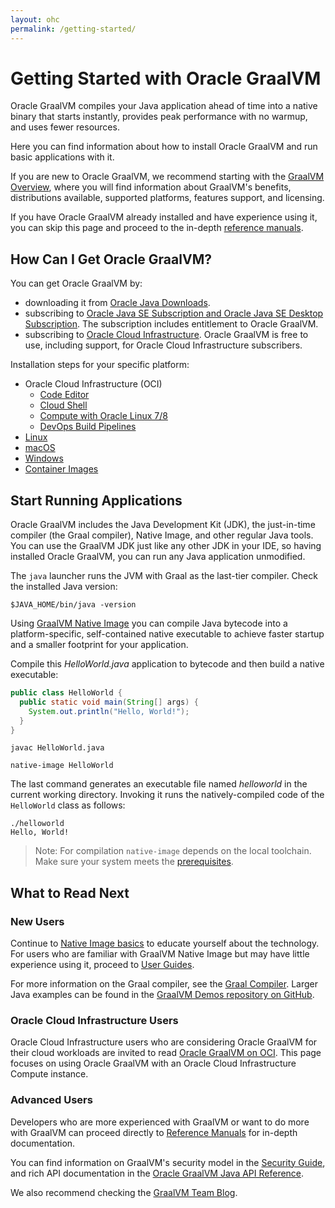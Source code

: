 ```yaml
---
layout: ohc
permalink: /getting-started/
---
```


# Getting Started with Oracle GraalVM

Oracle GraalVM compiles your Java application ahead of time into a native binary that starts instantly, provides peak performance with no warmup, and uses fewer resources.

Here you can find information about how to install Oracle GraalVM and run basic applications with it.

If you are new to Oracle GraalVM, we recommend starting with the [GraalVM Overview](../../introduction.md), where you will find information about GraalVM's benefits, distributions available, supported platforms, features support, and licensing.

If you have Oracle GraalVM already installed and have experience using it, you can skip this page and proceed to the in-depth [reference manuals](../../reference-manual/reference-manuals.md).
## How Can I Get Oracle GraalVM?

You can get Oracle GraalVM by:
- downloading it from [Oracle Java Downloads](https://www.oracle.com/uk/java/technologies/downloads/).
- subscribing to [Oracle Java SE Subscription and Oracle Java SE Desktop Subscription](https://www.oracle.com/uk/java/java-se-subscription/). The subscription includes entitlement to Oracle GraalVM.
- subscribing to [Oracle Cloud Infrastructure](https://www.oracle.com/cloud). Oracle GraalVM is free to use, including support, for Oracle Cloud Infrastructure subscribers.

Installation steps for your specific platform:

* Oracle Cloud Infrastructure (OCI) 
  * [Code Editor](oci/code-editor.md)
  * [Cloud Shell](oci/cloud-shell.md)
  * [Compute with Oracle Linux 7/8](oci/installation-compute-instance-with-OL.md)
  * [DevOps Build Pipelines](oci/installation-devops-build-pipeline.md)
* [Linux](linux.md)
* [macOS](macos.md)
* [Windows](windows.md)
* [Container Images](container-images/graalvm-ee-container-images.md)

## Start Running Applications

Oracle GraalVM includes the Java Development Kit (JDK), the just-in-time compiler (the Graal compiler), Native Image, and other regular Java tools.
You can use the GraalVM JDK just like any other JDK in your IDE, so having installed Oracle GraalVM, you can run any Java application unmodified.

The `java` launcher runs the JVM with Graal as the last-tier compiler.
Check the installed Java version:
```shell
$JAVA_HOME/bin/java -version
```

Using [GraalVM Native Image](../../reference-manual/native-image/README.md) you can compile Java bytecode into a platform-specific, self-contained native executable to achieve faster startup and a smaller footprint for your application.

Compile this _HelloWorld.java_ application to bytecode and then build a native executable:
```java
public class HelloWorld {
  public static void main(String[] args) {
    System.out.println("Hello, World!");
  }
}
```

```shell
javac HelloWorld.java
```
```shell
native-image HelloWorld
```

The last command generates an executable file named _helloworld_ in the current working directory.
Invoking it runs the natively-compiled code of the `HelloWorld` class as follows:
```shell
./helloworld
Hello, World!
```

> Note: For compilation `native-image` depends on the local toolchain. Make sure your system meets the [prerequisites](../../reference-manual/native-image/README.md#prerequisites).

## What to Read Next

### New Users

Continue to [Native Image basics](../../reference-manual/native-image/NativeImageBasics.md) to educate yourself about the technology.
For users who are familiar with GraalVM Native Image but may have little experience using it, proceed to [User Guides](../../reference-manual/native-image/guides/guides.md).

For more information on the Graal compiler, see the [Graal Compiler](../../reference-manual/java/compiler.md). 
Larger Java examples can be found in the [GraalVM Demos repository on GitHub](https://github.com/graalvm/graalvm-demos).

### Oracle Cloud Infrastructure Users

Oracle Cloud Infrastructure users who are considering Oracle GraalVM for their cloud workloads are invited to read [Oracle GraalVM on OCI](oci/installation-compute-instance-with-OL.md).
This page focuses on using Oracle GraalVM with an Oracle Cloud Infrastructure Compute instance.

### Advanced Users

Developers who are more experienced with GraalVM or want to do more with GraalVM can proceed directly to [Reference Manuals](../../reference-manual/reference-manuals.md) for in-depth documentation. 

You can find information on GraalVM's security model in the [Security Guide](../../security/security-guide.md), and rich API documentation in the [Oracle GraalVM Java API Reference](https://docs.oracle.com/en/graalvm/jdk/21/sdk/index.html).

We also recommend checking the [GraalVM Team Blog](https://medium.com/graalvm).
